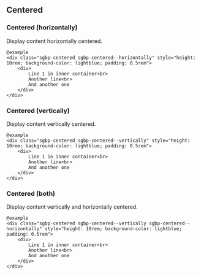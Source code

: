 ## Centered

### Centered (horizontally)

Display content horizontally centered.

    @example
    <div class="sgbp-centered sgbp-centered--horizontally" style="height: 10rem; background-color: lightblue; padding: 0.5rem">
        <div>
            Line 1 in inner container<br>
            Another line<br>
            And another one
        </div>
    </div>

### Centered (vertically)

Display content vertically centered.

    @example
    <div class="sgbp-centered sgbp-centered--vertically" style="height: 10rem; background-color: lightblue; padding: 0.5rem">
        <div>
            Line 1 in inner container<br>
            Another line<br>
            And another one
        </div>
    </div>

### Centered (both)

Display content vertically and horizontally centered.

    @example
    <div class="sgbp-centered sgbp-centered--vertically sgbp-centered--horizontally" style="height: 10rem; background-color: lightblue; padding: 0.5rem">
        <div>
            Line 1 in inner container<br>
            Another line<br>
            And another one
        </div>
    </div>

